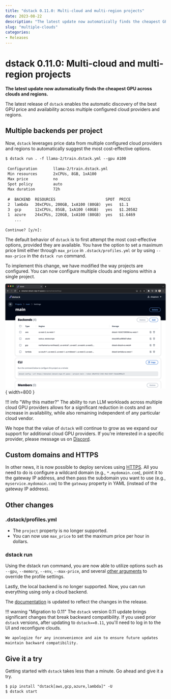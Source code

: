 ```yaml
---
title: "dstack 0.11.0: Multi-cloud and multi-region projects"
date: 2023-08-22
description: "The latest update now automatically finds the cheapest GPU across clouds and regions."
slug: "multiple-clouds"
categories:
- Releases
---
```


# dstack 0.11.0: Multi-cloud and multi-region projects

__The latest update now automatically finds the cheapest GPU across clouds and regions.__

The latest release of `dstack` enables the automatic discovery of the best GPU price and availability across multiple
configured cloud providers and regions.

<!-- more -->

## Multiple backends per project

Now, `dstack` leverages price data from multiple configured cloud providers and regions to automatically suggest the
most cost-effective options.

<div class="termy small">

```shell
$ dstack run . -f llama-2/train.dstack.yml --gpu A100

 Configuration       llama-2/train.dstack.yml
 Min resources       2xCPUs, 8GB, 1xA100
 Max price           no
 Spot policy         auto
 Max duration        72h

 #  BACKEND  RESOURCES                      SPOT  PRICE
 2  lambda   30xCPUs, 200GB, 1xA100 (80GB)  yes   $1.1
 3  gcp      12xCPUs, 85GB, 1xA100 (40GB)   yes   $1.20582
 1  azure    24xCPUs, 220GB, 1xA100 (80GB)  yes   $1.6469
    ...

Continue? [y/n]:
```

</div>

The default behavior of `dstack` is to first attempt the most cost-effective options, provided they are available. You
have the option to set a maximum price limit either through `max_price` in `.dstack/profiles.yml` or by using
`--max-price` in the `dstack run` command.

To implement this change, we have modified the way projects are configured. You can now configure multiple clouds and
regions within a single project.

![](../../assets/images/dstack-hub-view-project.png){ width=800 }

!!! info "Why this matter?"
    The ability to run LLM workloads across multiple cloud GPU providers
    allows for a significant reduction in costs and an increase in availability,
    while also remaining independent of any particular cloud vendor.

We hope that the value of `dstack` will continue to grow as we expand our support for additional cloud GPU providers.
If you're interested in a specific provider, please message us on [Discord](https://discord.gg/u8SmfwPpMd).

## Custom domains and HTTPS

In other news, it is now possible to deploy services
using [HTTPS](../../docs/concepts/services.md#configure-a-domain-and-enable-https-optional).
All you need to do is configure a wildcard domain (e.g., `*.mydomain.com`), point it to the gateway IP address, and then
pass the subdomain you want to use (e.g., `myservice.mydomain.com`) to the `gateway` property in
YAML (instead of the gateway IP address).

## Other changes

### .dstack/profiles.yml

 - The `project` property is no longer supported.
 - You can now use `max_price` to set the maximum price per hour in dollars.

### dstack run

Using the dstack run command, you are now able to utilize options such as `--gpu`, `--memory`, `--env`, `--max-price`,
and several [other arguments](../../docs/reference/cli/index.md#dstack-run) to override the profile settings.

Lastly, the local backend is no longer supported. Now, you can run everything using only a cloud backend.

The [documentation](../../docs/index.md) is updated to reflect the changes in the release.

!!! warning "Migration to 0.11"
    The `dstack` version 0.11 update brings significant changes that break backward compatibility. If you used prior `dstack`
    versions, after updating to `dstack==0.11`, you'll need to log in to the UI and reconfigure clouds. 

    We apologize for any inconvenience and aim to ensure future updates maintain backward compatibility.
    
## Give it a try

Getting started with `dstack` takes less than a minute. Go ahead and give it a try.

<div class="termy">

```shell
$ pip install "dstack[aws,gcp,azure,lambda]" -U
$ dstack start
```

</div>